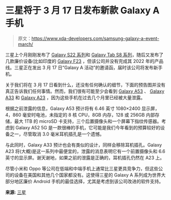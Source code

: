 # 三星将于 3 月 17 日发布新款 Galaxy A 手机

> 原文：<https://www.xda-developers.com/samsung-galaxy-a-event-march/>

三星上个月刚刚发布了 [Galaxy S22 系列](https://www.xda-developers.com/samsung-galaxy-s22-plus-review/)和 [Galaxy Tab S8 系列](https://www.xda-developers.com/samsung-galaxy-tab-s8-ultra-review/)，随后又发布了几款廉价设备(比如印度的 [Galaxy F23](https://www.xda-developers.com/samsung-galaxy-f23-launch-specifications-pricing/) ，但该公司并没有完成其 2022 年的产品线。三星正在发出 3 月 17 日“Galaxy A 活动”的邀请函，届时该公司将发布新手机。

关于我们将在 3 月 17 日看到什么，还没有任何确认的细节，下面的预告图并没有真正告诉我们任何事情。然而，我们很有可能至少会看到 [Galaxy A53](https://www.xda-developers.com/samsung-galaxy-a53-leak-specs/) 、 [Galaxy A33](https://www.xda-developers.com/galaxy-a33-5g-leaked-renders/) 和 [Galaxy A23](https://www.xda-developers.com/galaxy-a23-leaked-renders/) ，因为这些手机在过去几个月里已经被大量泄露。

根据之前泄露的信息，Galaxy A53 预计将有 6.46 英寸 1080×2400 显示屏，4，860 毫安时电池，未指定的 8 核 CPU，8GB 内存，128 或 256GB 内部存储，最大 1TB 的 microSD 卡支持，三个后置摄像头和一个屏幕下指纹传感器。考虑到 Galaxy A52 5G 是一款很棒的手机，它可能是我们今年看到的预算较好的设备之一，尽管取消 3.0 毫米耳机插孔是一个遗憾。

与此同时，Galaxy A33 预计也会有类似的设计，同样会移除耳机插孔。Galaxy A23 将(大概)是这一系列中最便宜的，泄露的消息表明它有一个前置摄像头和 6.6 英寸的显示屏。谢天谢地，如果之前的泄露是正确的，耳机插孔仍然在 A23 上。

尽管小米和 Oppo 等公司在低端和中端手机上通常比三星更具竞争力，但这些公司的设备在美国和其他几个国家都没有。这使得三星的 Galaxy A 系列成为世界大部分地区廉价 Android 手机的最佳选择，尤其是考虑到该公司改进的软件支持。

**来源:** [三星](https://news.samsung.com/global/invitation-galaxy-a-event-democratizing-the-latest-galaxy-innovations-for-all)